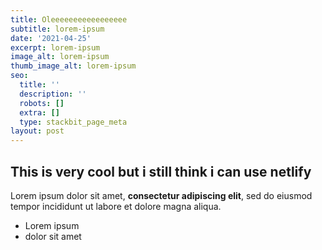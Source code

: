 ```yaml
---
title: Oleeeeeeeeeeeeeeeee
subtitle: lorem-ipsum
date: '2021-04-25'
excerpt: lorem-ipsum
image_alt: lorem-ipsum
thumb_image_alt: lorem-ipsum
seo:
  title: ''
  description: ''
  robots: []
  extra: []
  type: stackbit_page_meta
layout: post
---
```

## This is very cool but i still think i can use netlify

Lorem ipsum dolor sit amet, **consectetur adipiscing elit**, sed do eiusmod tempor incididunt ut labore et dolore magna aliqua.

*   Lorem ipsum
*   dolor sit amet
